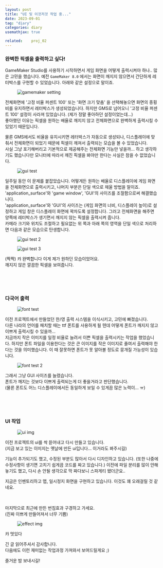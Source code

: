 ```yaml
---
layout: post
title: "UI 및 이것저것 작업 중..."
date: 2023-09-01
tag: "diary"
categories: diary
usemathjax: true

related:    proj_02
---
```


<h3>완벽한 픽셀을 출력하고 싶다!</h3>

GameMaker Studio를 사용하기 시작하면서 게임 화면을 어떻게 출력시켜야 하나.. 많은 고민을 했습니다.
예전 `GameMaker 8.0` 에서는 화면이 깨지지 않으면서 간단하게 레터박스를 구현할 수 있었습니다. 아래와 같은 설정으로 말이죠.

<figure>
    <img class="title-image" src="{{ site.image_location }}/diary/proj2_diary/02/gm8.0_setting.png" alt="gamemaker setting">
</figure>

전체화면에 '고정 비율 퍼센트 100' 또는 '화면 크기 맞춤' 을 선택해놓으면 화면의 종횡비를 유지하면서 레터박스가 생성되었습니다.
하지만 GMS로 넘어오니 '고정 비율 퍼센트 100' 설정이 사라져 있었습니다. (제가 정말 좋아하던 설정이었는데...)  
좋아했던 이유는 픽셀을 원하는 배율로 깨지지 않고 전체화면으로 완벽하게 출력시킬 수 있었기 때문입니다.  

물론 GMS에서도 비율을 유지시키면 레터박스가 자동으로 생성되나, 디스플레이에 맞춰서 전체화면이 되었기 때문에 픽셀이 깨져서 출력되는 모습을 볼 수 있었습니다.  
사실 그냥 포기해버리고 기본적으로 제공해주는 전체화면 기능만 넣을까... 하고 생각하기도 했습니다만 모니터에 따라서 깨진 픽셀을 봐야만 한다는 사실은 참을 수 없었습니다.

<figure>
    <img class="title-image" src="{{ site.image_location }}/diary/proj2_diary/02/gui_test.png" alt="gui test">
</figure>

일주일 동안 이 문제를 붙잡았습니다. 어떻게든 원하는 배율로 디스플레이에 게임 화면을 전체화면으로 출력시키고, 나머지 부분은 단일 색으로 채울 방법을 말이죠.  
'application_surface'와 'game window', 'GUI'의 사이즈를 조절함으로써 해결했습니다.  
'application_surface'와 'GUI'의 사이즈는 (게임 화면의 너비, 디스플레이 높이)로 설정하고 게임 창은 디스플레이 화면에 꽉차도록 설정합니다.
그러고 전체화면을 해주면 양쪽에 레터박스가 생기면서 깨지지 않는 픽셀을 출력시켜 줍니다.  
카메라 크기와 위치도 조절하고 필요없는 위 쪽과 아래 쪽의 영역을 단일 색으로 처리하면 다음과 같은 모습으로 탄생합니다.

<figure>
    <img class="title-image" src="{{ site.image_location }}/diary/proj2_diary/02/fullscreen.png" alt="gui test 2">
</figure>

<figure>
    <img class="title-image" src="{{ site.image_location }}/diary/proj2_diary/02/enlarged.png" alt="gui test 3">
</figure>

(짝짝) 캬 완벽합니다 이게 제가 원하던 모습이었어요.  
깨지지 않은 깔끔한 픽셀을 보여줍니다.

<br/><br/><br/>
<h3>다국어 출력</h3>

<figure>
    <img class="title-image" src="{{ site.image_location }}/diary/proj2_diary/02/output.gif" alt="font test">
</figure>

이전 프로젝트에서 만들었던 한/영 출력 시스템을 이식시키고, 고민에 빠졌습니다.  
다른 나라의 언어를 패치할 때는 ttf 폰트를 사용하게 될 텐데 어떻게 폰트가 깨지지 않고 이쁘게 출력시킬 수 있을까...  
지금까지 작은 이미지를 일정 비율로 늘려서 이쁜 픽셀을 출력시키는 작업을 했었습니다.
하지만 폰트 파일을 이용한다는 것은 큰 이미지를 작은 이미지로 줄여서 출력해야 한다는 것을 의미했습니다.
이 때 잘못하면 폰트가 못 알아볼 정도로 뭉개질 가능성이 있습니다.  

<figure>
    <img class="title-image" src="{{ site.image_location }}/diary/proj2_diary/02/output2.png" alt="font test 2">
</figure>

그래서 그냥 GUI 사이즈를 늘렸습니다.  
폰트가 깨지는 것보다 이쁘게 출력되는게 더 좋을거라고 판단했습니다.  
(물론 폰트도 어느 디스플레이에서든 동일하게 보일 수 있게끔 많은 노력이... ㅠ)

<br/><br/><br/>
<h3>UI 작업</h3>

<figure>
    <img class="title-image" src="{{ site.image_location }}/diary/proj2_diary/02/ui.gif" alt="ui img">
</figure>

이전 프로젝트의 ui를 싹 뜯어내고 다시 만들고 있습니다.  
(지금 보고 있는 이미지는 옛날에 만든 ui입니다... 이거라도 봐주시길)

기능이 추가되기도 했고, 수정된 부분도 많아서 다시 디자인하고 있습니다.
(또한 나중에 수정사항이 생기면 고치기 쉽게끔 코드를 짜고 있습니다.)
이전에 파일 분리를 많이 안해놓기도 했고, 다시 손 안될 생각으로 막 짜다보니 스파게티 됐더군요..

지금은 인벤토리하고 맵, 일시정지 화면을 구현하고 있습니다. 이것도 꽤 오래걸릴 것 같네요.


<br/><br/>
마지막으로 최근에 만든 번짐효과 구경하고 가세요.  
(진짜 이쁘게 만들어져서 너무 기쁨)

<figure>
    <img class="title-image" src="{{ site.image_location }}/diary/proj2_diary/02/effect.gif" alt="effect img">
</figure>

캬 멋있다


긴 글 읽어주셔서 감사합니다.  
다음에도 이런 재미없는 작업과정 가져와서 보여드릴게요 ;)

즐거운 밤 보내시길!